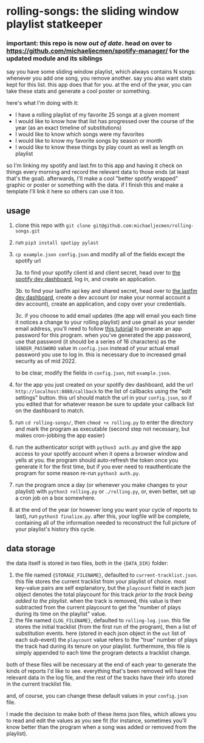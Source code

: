 # rolling-songs: the sliding window playlist statkeeper

### important: this repo is now *out of date*. head on over to https://github.com/michaeljecmen/spotify-manager/ for the updated module and its siblings

say you have some sliding window playlist, which always contains N songs: 
whenever you add one song, you remove another. say you also want stats kept for this list. this app does that for you. 
at the end of the year, you can take these stats and generate a cool poster or something.

here's what I'm doing with it:
- I have a rolling playlist of my favorite 25 songs at a given moment
- I would like to know how that list has progressed over the course of the year (as an exact timeline of substitutions)
- I would like to know which songs were my favorites
- I would like to know my favorite songs by season or month
- I would like to know these things by play count as well as length on playlist

so I'm linking my spotify and last.fm to this app and having it check on things every morning
and record the relevant data to those ends (at least that's the goal). afterwards, I'll make a 
cool "better spotify wrapped" graphic or poster or something with the data. if I finish this and 
make a template I'll link it here so others can use it too.

## usage
1. clone this repo with ```git clone git@github.com:michaeljecmen/rolling-songs.git```
2. run ```pip3 install spotipy pylast```
3.  ```cp example.json config.json``` and modify all of the fields except the spotify url
        
    3a. to find your spotify client id and client secret, head over to [the spotify dev dashboard](https://developer.spotify.com/dashboard/), log in, and create an application. 
        
    3b. to find your lastfm api key and shared secret, head
    over to [the lastfm dev dashboard](https://www.last.fm/api/accounts), create a dev account (or make your normal account a dev account), create an application, and copy over your credentials.

    3c. if you choose to add email updates (the app will email you each time it notices a change to your rolling playlist) and use gmail as
    your sender email address, you'll need to follow [this tutorial](https://wpmailsmtp.com/docs/how-to-set-up-the-other-smtp-mailer-in-wp-mail-smtp/#app-passwords) to generate an app password for this program. when you've generated the app password, use that password (it should be a series of 16 characters) as the ```SENDER_PASSWORD``` value in ```config.json``` instead of your actual email password you use to log in. this is necessary due to increased gmail security as of mid 2022.
    
    to be clear, modify the fields in ```config.json```, not ```example.json```.
4. for the app you just created on your spotify dev dashboard, add the url ```http://localhost:8888/callback``` to the list of callbacks using the "edit settings" button. this url should match the url in your ```config.json```, so if you edited that for whatever reason be sure to update your callback list on the dashboard to match.
5. run ```cd rolling-songs/```, then ```chmod +x rolling.py``` to enter the directory and mark the program as executable (second step not necessary, but makes cron-jobbing the app easier)
6. run the authenticator script with ```python3 auth.py``` and give the app access to your spotify account when it opens a browser window and yells at you. the program should auto-refresh the token once you generate it for the first time, but if you ever need to reauthenticate the program for some reason re-run ```python3 auth.py```.
7. run the program once a day (or whenever you make changes to your playlist) with ```python3 rolling.py``` or ```./rolling.py```, or, even better, set up a cron job on a box somewhere.
8. at the end of the year (or however long you want your cycle of reports to last), run ```python3 finalize.py```. after this, your logfile will be complete, containing all of the information needed to reconstruct the full picture of your playlist's history this cycle.

## data storage
the data itself is stored in two files, both in the ```{DATA_DIR}``` folder:
1. the file named ```{STORAGE_FILENAME}```, defaulted to ```current-tracklist.json```. this file stores the current tracklist from your playlist of choice. most key-value pairs are self explanatory, but the ```playcount``` field in each json object denotes the total playcount for this track *prior to the track being added to the playlist*. when the track is removed, this value is then subtracted from the current playcount to get the "number of plays during its time on the playlist" value.
2. the file named ```{LOG_FILENAME}```, defaulted to ```rolling-log.json```. this file stores the initial tracklist (from the first run of the program), then a list of substitution events. here (stored in each json object in the ```out``` list of each sub-event) the ```playcount``` value refers to the "true" number of plays the track had during its tenure on your playlist. furthermore, this file is simply appended to each time the program detects a tracklist change.

both of these files will be necessary at the end of each year to generate the kinds of reports I'd like to see. everything that's been removed will have the relevant data in the log file, and the rest of the tracks have their info stored in the current tracklist file.

and, of course, you can change these default values in your ```config.json``` file.

I made the decision to make both of these items json files, which allows you to read and edit the values as you see fit (for instance, sometimes you'll know better than the program when a song was added or removed from the playlist).
